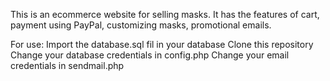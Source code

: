 This is an ecommerce website for selling masks. It has the features of cart, payment using PayPal, customizing masks, promotional emails.

For use:
Import the database.sql fil in your database
Clone this repository
Change your database credentials in config.php
Change your email credentials in sendmail.php
